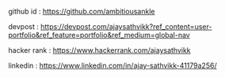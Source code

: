 github id  :  https://github.com/ambitiousankle

devpost  :  https://devpost.com/ajaysathvikk?ref_content=user-portfolio&ref_feature=portfolio&ref_medium=global-nav

hacker rank  :  https://www.hackerrank.com/ajaysathvikk

linkedin  :  https://www.linkedin.com/in/ajay-sathvikk-41179a256/
